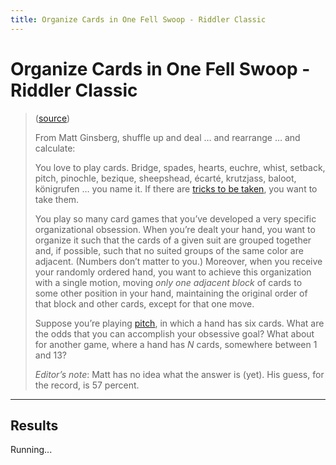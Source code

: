 ```yaml
---
title: Organize Cards in One Fell Swoop - Riddler Classic
---
```


# Organize Cards in One Fell Swoop - Riddler Classic

> ([source](https://fivethirtyeight.com/features/who-will-capture-the-most-james-bonds/))
>
> From Matt Ginsberg, shuffle up and deal … and rearrange … and calculate:
> 
> You love to play cards. Bridge, spades, hearts, euchre, whist, setback, pitch,
> pinochle, bezique, sheepshead, écarté, krutzjass, baloot, königrufen … you name
> it. If there are [tricks to be taken](https://en.wikipedia.org/wiki/Trick-taking_game),
> you want to take them.
> 
> You play so many card games that you’ve developed a very specific organizational
> obsession. When you’re dealt your hand, you want to organize it such that the
> cards of a given suit are grouped together and, if possible, such that no suited
> groups of the same color are adjacent. (Numbers don’t matter to you.) Moreover,
> when you receive your randomly ordered hand, you want to achieve this organization
> with a single motion, moving _only one adjacent block_ of cards to some other
> position in your hand, maintaining the original order of that block and other
> cards, except for that one move.
> 
> Suppose you’re playing [pitch](https://www.pagat.com/allfours/pitch.html),
> in which a hand has six cards. What are the odds that you can accomplish your
> obsessive goal? What about for another game, where a hand has _N_ cards,
> somewhere between 1 and 13?
> 
> _Editor’s note_: Matt has no idea what the answer is (yet). His guess, for the
> record, is 57 percent.

---

## Results

<div id="game">Running...</div>

<button id="get-sample" style="display: none">Deal out random hand</button>
<button id="get-winning" style="display: none">Deal out winning hand</button>
<br><input type="number" id="num" style="display: none" min="2" value="6" />
<div id="sample-hand"></div>

<style>
.red {
    color: red;
}
</style>
    
<script>
    {% include 2018-10-26-who-will-capture-the-most-james-bonds.js %}

    

    document.addEventListener('DOMContentLoaded', function() {
        let sample_hand = document.getElementById('sample-hand');
        let winning_hand_button = document.getElementById('get-winning');
        let sample_hand_button = document.getElementById('get-sample');
        let num_input = document.getElementById('num');
        function outputSampleHand(force_winning = false) {
            var log_str;
            var record_log = str => {
                log_str += '<li>' + str + '</li>';
            };
            
            let num = parseInt(num_input.value, 10);
            if (isNaN(num) || num < 1) {
              num = 2;
            }
            do {
                log_str = '';
                var result = dealHandAndSeeIfSolvable(num, record_log);
            } while (result && force_winning);

            sample_hand.innerHTML = '<ul>' + log_str + '</ul>'
        }

        sample_hand_button.addEventListener('click', function(e) {
            outputSampleHand();
        })
        winning_hand_button.addEventListener('click', function(e) {
            sample_hand.innerHTML = 'Finding winning hand...';
            setTimeout(function() {outputSampleHand(true)}, 200);
        })

        setTimeout(function() {
            const SIMULATIONS = 10000;
            let wins = 0;
            for (let i = 0; i < SIMULATIONS; i++) {
                if (dealHandAndSeeIfSolvable(6)) {
                    wins++;
                }
            }

            let game = document.getElementById('game');

            game.innerHTML = `${wins} / ${SIMULATIONS} ≈ ${Math.round(wins / SIMULATIONS * 100)}% a 6-card hand is "solvable"`;

            outputSampleHand(true);
            
            // Display button
            sample_hand_button.style.display = null;
            winning_hand_button.style.display = null;
            num_input.style.display = null;
            
        }, 200)


    });
</script>
